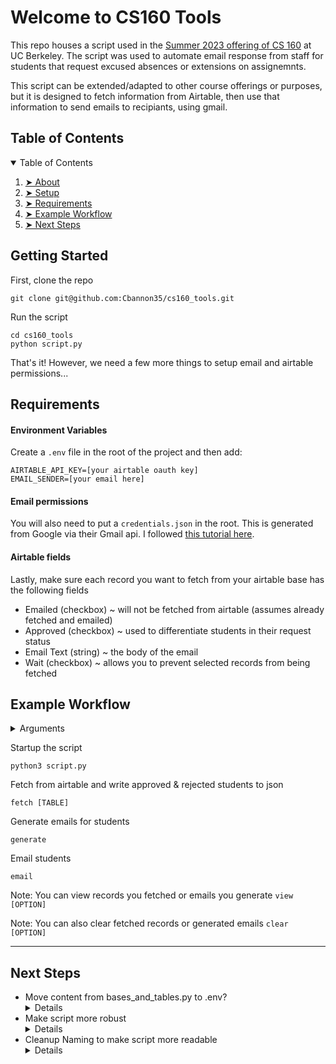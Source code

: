 
<h1 id="welcome">Welcome to CS160 Tools</h1>


<p>This repo houses a script used in the <a href="cs160su23.com" target="_blank">Summer 2023 offering of CS 160</a> at UC Berkeley. The script was used to automate email response from staff for students that request excused absences or extensions on assignemnts.</p>

<p>This script can be extended/adapted to other course offerings or purposes, but it is designed to fetch information from Airtable, then use that information to send emails to recipiants, using gmail.</p>

<!-- TABLE OF CONTENTS taken from https://github.com/ma-shamshiri/Pacman-Game/blob/master/README.md?plain=1-->
<h2 id="table-of-contents">Table of Contents</h2>

<details open="open">
  <summary>Table of Contents</summary>
  <ol>
    <li><a href="#welcome"> ➤ About</a></li>
    <li><a href="#setup"> ➤ Setup</a></li>
    <li><a href="#requirements"> ➤ Requirements</a></li>
    <li><a href="#example-workflow"> ➤ Example Workflow</a></li>
   <li><a href="#next-steps"> ➤ Next Steps</a></li>
  </ol>
</details>

<h2 id="setup">Getting Started</h2>
<p>First, clone the repo</p>

```
git clone git@github.com:Cbannon35/cs160_tools.git
```

<p>Run the script</p>

```
cd cs160_tools
python script.py
```

<p>That's it! However, we need a few more things to setup email and airtable permissions...</p>


<h2 id="Requirements">Requirements</h2>

<h4>Environment Variables</h4>

Create a `.env` file in the root of the project and then add:

```
AIRTABLE_API_KEY=[your airtable oauth key]
EMAIL_SENDER=[your email here]
```


 
<h4>Email permissions</h4>

You will also need to put a `credentials.json` in the root. This is generated from Google via their Gmail api. I followed <a href="https://mailtrap.io/blog/python-send-email-gmail/#Is-there-an-alternative" target="_blank">this tutorial here</a>.

<h4>Airtable fields</h4>
Lastly, make sure each record you want to fetch from your airtable base has the following fields
<ul>
  <li>Emailed (checkbox) ~ will not be fetched from airtable (assumes already fetched and emailed)</li>
  <li>Approved (checkbox) ~ used to differentiate students in their request status</li>
  <li>Email Text (string) ~ the body of the email</li>
  <li>Wait (checkbox) ~ allows you to prevent selected records from being fetched</li>
</ul>


<h2 id="example-workflow">Example Workflow</h2>
<details>
  <summary>Arguments</summary>
<ul>
    <li><code>[TABLE]</code> ~ specify an airtable base (ex: <code>absence</code> or <code>extension</code>)</li>
    <li><code>[OPTION]</code> ~ either <code>students</code> or <code>emails</code></li>
</ul>
</details>

<p>Startup the script</p>

```
python3 script.py
```

<p>Fetch from airtable and write approved & rejected students to json</p>

```
fetch [TABLE]
```

<p>Generate emails for students</p>

```
generate
```

<p>Email students</p>

```
email
```

Note: You can view records you fetched or emails you generate `view [OPTION]`

Note: You can also clear fetched records or generated emails `clear [OPTION]`

---

<h2 id="next-steps">Next Steps</h2>
<ul>
  <li>Move content from bases_and_tables.py to .env?
  <details>
    Not too worried about privacy because of Airtable's permissions sytstem. Also makes more sense if people are working on the same base
  </details>
  </li>
  <li>Make script more robust
  <details>
  Because this script had an end goal in mind it was incredibly simple to just whip it up in python. But, this means the line was blurred between how much logic should reside in airtable, and how much should reside locally. Airtable also provides great scripting tools, so potentially, there will be less logic to work with in python as it will be delegated to airtable (e.g moved subject and cc fields to airtable from <code>email_template.json</code>)
  </details>
  </li>
<li>Cleanup Naming to make script more readable
<details>
 Again, Hard to do when you are making it for a singular purpose within the course but realize it could be further generalized... maybe this script will stay generic and I will branch to a general version.
  </details>
</li>

<ul>

